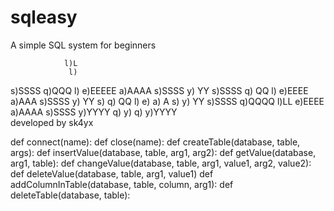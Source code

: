 # sqleasy
A simple SQL system for beginners

                l)L                                  
                 l)                                  
 s)SSSS  q)QQQ   l)  e)EEEEE a)AAAA   s)SSSS y)   YY 
s)SSSS  q)   QQ  l)  e)EEEE   a)AAA  s)SSSS  y)   YY 
     s) q)   QQ  l)  e)      a)   A       s) y)   YY 
s)SSSS   q)QQQQ l)LL  e)EEEE  a)AAAA s)SSSS   y)YYYY 
             q)                                   y) 
             q)                              y)YYYY  
             developed by sk4yx
             
def connect(name):
def close(name):
def createTable(database, table, args):
def insertValue(database, table, arg1, arg2):
def getValue(database, arg1, table):
def changeValue(database, table, arg1, value1, arg2, value2):
def deleteValue(database, table, arg1, value1)
def addColumnInTable(database, table, column, arg1):
def deleteTable(database, table):
